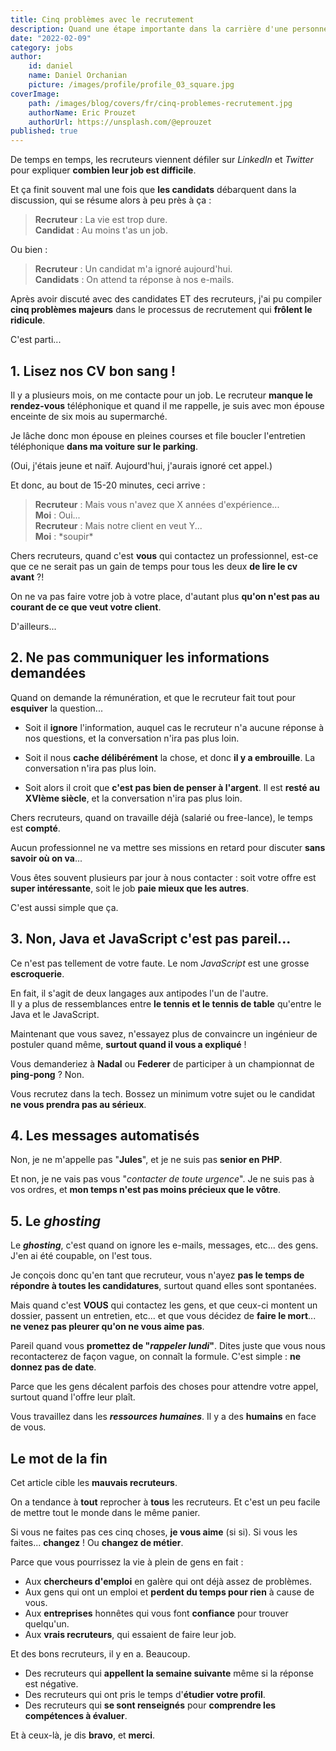 ```yaml
---
title: Cinq problèmes avec le recrutement
description: Quand une étape importante dans la carrière d'une personne tourne à la farce de mauvais goût. Cinq cas de figure à éradiquer au plus vite.
date: "2022-02-09"
category: jobs
author:
    id: daniel
    name: Daniel Orchanian
    picture: /images/profile/profile_03_square.jpg
coverImage:
    path: /images/blog/covers/fr/cinq-problemes-recrutement.jpg
    authorName: Eric Prouzet
    authorUrl: https://unsplash.com/@eprouzet
published: true
---
```


De temps en temps, les recruteurs viennent défiler sur _LinkedIn_ et _Twitter_ pour expliquer **combien leur job est difficile**.

Et ça finit souvent mal une fois que **les candidats** débarquent dans la discussion, qui se résume alors à peu près à ça :

> **Recruteur** : La vie est trop dure.  
> **Candidat** : Au moins t'as un job.

Ou bien :

> **Recruteur** : Un candidat m'a ignoré aujourd'hui.  
> **Candidats** : On attend ta réponse à nos e-mails.

Après avoir discuté avec des candidates ET des recruteurs, j'ai pu compiler **cinq problèmes majeurs** dans le processus de recrutement qui **frôlent le ridicule**.

C'est parti...


## 1. Lisez nos CV bon sang !

Il y a plusieurs mois, on me contacte pour un job. Le recruteur **manque le rendez-vous** téléphonique et quand il me rappelle, je suis avec mon épouse enceinte de six mois au supermarché.

Je lâche donc mon épouse en pleines courses et file boucler l'entretien téléphonique **dans ma voiture sur le parking**.

(Oui, j'étais jeune et naïf. Aujourd'hui, j'aurais ignoré cet appel.)

Et donc, au bout de 15-20 minutes, ceci arrive :

> **Recruteur** : Mais vous n'avez que X années d'expérience...  
> **Moi** : Oui...  
> **Recruteur** : Mais notre client en veut Y...  
> **Moi** : \*soupir\*

Chers recruteurs, quand c'est **vous** qui contactez un professionnel, est-ce que ce ne serait pas un gain de temps pour tous les deux **de lire le cv avant** ?!

On ne va pas faire votre job à votre place, d'autant plus **qu'on n'est pas au courant de ce que veut votre client**.

D'ailleurs...


## 2. Ne pas communiquer les informations demandées

Quand on demande la rémunération, et que le recruteur fait tout pour **esquiver** la question...

- Soit il **ignore** l'information, auquel cas le recruteur n'a aucune réponse à nos questions, et la conversation n'ira pas plus loin.

- Soit il nous **cache délibérément** la chose, et donc **il y a embrouille**. La conversation n'ira pas plus loin.

- Soit alors il croit que **c'est pas bien de penser à l'argent**. Il est **resté au XVIème siècle**, et la conversation n'ira pas plus loin.

Chers recruteurs, quand on travaille déjà (salarié ou free-lance), le temps est **compté**.

Aucun professionnel ne va mettre ses missions en retard pour discuter **sans savoir où on va**...

Vous êtes souvent plusieurs par jour à nous contacter : soit votre offre est **super intéressante**, soit le job **paie mieux que les autres**.

C'est aussi simple que ça.


## 3. Non, Java et JavaScript c'est pas pareil...

Ce n'est pas tellement de votre faute. Le nom _JavaScript_ est une grosse **escroquerie**.

En fait, il s'agit de deux langages aux antipodes l'un de l'autre.  
Il y a plus de ressemblances entre **le tennis et le tennis de table** qu'entre le Java et le JavaScript.

Maintenant que vous savez, n'essayez plus de convaincre un ingénieur de postuler quand même, **surtout quand il vous a expliqué** !

Vous demanderiez à **Nadal** ou **Federer** de participer à un championnat de **ping-pong** ? Non.

Vous recrutez dans la tech. Bossez un minimum votre sujet ou le candidat **ne vous prendra pas au sérieux**.


## 4. Les messages automatisés

Non, je ne m'appelle pas "**Jules**", et je ne suis pas **senior en PHP**.

Et non, je ne vais pas vous "_contacter de toute urgence_". Je ne suis pas à vos ordres, et **mon temps n'est pas moins précieux que le vôtre**.


## 5. Le _ghosting_

Le **_ghosting_**, c'est quand on ignore les e-mails, messages, etc... des gens. J'en ai été coupable, on l'est tous.

Je conçois donc qu'en tant que recruteur, vous n'ayez **pas le temps de répondre à toutes les candidatures**, surtout quand elles sont spontanées.

Mais quand c'est **VOUS** qui contactez les gens, et que ceux-ci montent un dossier, passent un entretien, etc... et que vous décidez de **faire le mort**... **ne venez pas pleurer qu'on ne vous aime pas**.

Pareil quand vous **promettez de "_rappeler lundi_"**. Dites juste que vous nous recontacterez de façon vague, on connaît la formule. C'est simple : **ne donnez pas de date**.

Parce que les gens décalent parfois des choses pour attendre votre appel, surtout quand l'offre leur plaît.

Vous travaillez dans les **_ressources humaines_**. Il y a des **humains** en face de vous.


## Le mot de la fin

Cet article cible les **mauvais recruteurs**.

On a tendance à **tout** reprocher à **tous** les recruteurs. Et c'est un peu facile de mettre tout le monde dans le même panier.

Si vous ne faites pas ces cinq choses, **je vous aime** (si si). Si vous les faites... **changez** ! Ou **changez de métier**.

Parce que vous pourrissez la vie à plein de gens en fait :
- Aux **chercheurs d'emploi** en galère qui ont déjà assez de problèmes.
- Aux gens qui ont un emploi et **perdent du temps pour rien** à cause de vous.
- Aux **entreprises** honnêtes qui vous font **confiance** pour trouver quelqu'un.
- Aux **vrais recruteurs**, qui essaient de faire leur job.

Et des bons recruteurs, il y en a. Beaucoup.
- Des recruteurs qui **appellent la semaine suivante** même si la réponse est négative.
- Des recruteurs qui ont pris le temps d'**étudier votre profil**.
- Des recruteurs qui **se sont renseignés** pour **comprendre les compétences à évaluer**.

Et à ceux-là, je dis **bravo**, et **merci**.
